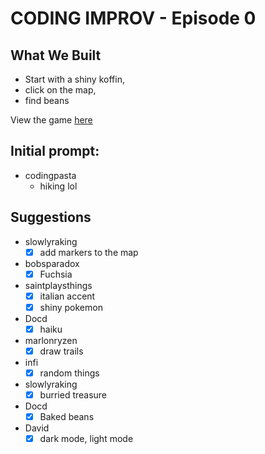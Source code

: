 # CODING IMPROV - Episode 0

## What We Built

* Start with a shiny koffin,
* click on the map,
* find beans

View the game [here](https://bean-hiker.now.sh)

## Initial prompt:
* codingpasta
  * hiking lol

## Suggestions

* slowlyraking
  * [x] add markers to the map
* bobsparadox
  * [x] Fuchsia
* saintplaysthings
  * [x] italian accent
  * [x] shiny pokemon
* Docd
  * [x] haiku
* marlonryzen
  * [x] draw trails
* infi
  * [x] random things
* slowlyraking
  * [x] burried treasure
* Docd
  * [x] Baked beans
* David
  * [x] dark mode, light mode